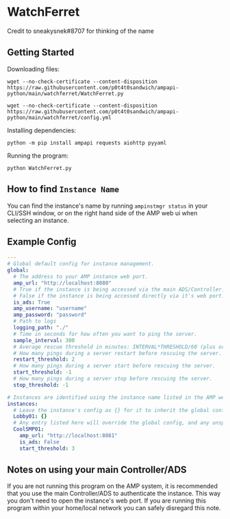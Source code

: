 # WatchFerret

Credit to sneakysnek#8707 for thinking of the name

## Getting Started

Downloading files:

`wget --no-check-certificate --content-disposition https://raw.githubusercontent.com/p0t4t0sandwich/ampapi-python/main/watchferret/WatchFerret.py`

`wget --no-check-certificate --content-disposition https://raw.githubusercontent.com/p0t4t0sandwich/ampapi-python/main/watchferret/config.yml`

Installing dependencies:

`python -m pip install ampapi requests aiohttp pyyaml`

Running the program:

`python WatchFerret.py`

## How to find `Instance Name`

You can find the instance's name by running `ampinstmgr status` in your CLI/SSH window, or on the right hand side of the AMP web ui when selecting an instance.

## Example Config

```yaml
---
# Global default config for instance management.
global:
  # The address to your AMP instance web port.
  amp_url: "http://localhost:8080"
  # True if the instance is being accessed via the main ADS/Controller.
  # False if the instance is being accessed directly via it's web port.
  is_ads: True
  amp_username: "username"
  amp_password: "password"
  # Path to logs
  logging_path: "./"
  # Time in seconds for how often you want to ping the server.
  sample_interval: 300
  # Average rescue threshold in minutes: INTERVAL*THRESHOLD/60 (plus or minus ~0.95*INTERVAL/60).
  # How many pings during a server restart before rescuing the server.
  restart_threshold: 2
  # How many pings during a server start before rescuing the server.
  start_threshold: -1
  # How many pings during a server stop before rescuing the server.
  stop_threshold: -1

# Instances are identified using the instance name listed in the AMP web ui.
instances:
  # Leave the instance's config as {} for it to inherit the global config.
  Lobby01: {}
  # Any entry listed here will override the global config, and any unspecified entries will be pulled from the global config.
  CoolSMP01:
    amp_url: "http://localhost:8081"
    is_ads: False
    start_threshold: 3
```

## Notes on using your main Controller/ADS

If you are not running this program on the AMP system, it is recommended that you use the main Controller/ADS to authenticate the instance. This way you don't need to open the instance's web port. If you are running this program within your home/local network you can safely disregard this note.
